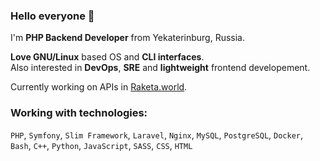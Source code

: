 <!--
### Hi there 👋

**shef-er/shef-er** is a ✨ _special_ ✨ repository because its `README.md` (this file) appears on your GitHub profile.

Here are some ideas to get you started:

- 🔭 I’m currently working on ...
- 🌱 I’m currently learning ...
- 👯 I’m looking to collaborate on ...
- 🤔 I’m looking for help with ...
- 💬 Ask me about ...
- 📫 How to reach me: ...
- 😄 Pronouns: ...
- ⚡ Fun fact: ...
-->
### Hello everyone 👋

I'm **PHP Backend Developer** from Yekaterinburg, Russia.  

**Love GNU/Linux** based OS and **CLI interfaces**.  
Also interested in **DevOps**, **SRE** and **lightweight** frontend developement.

Currently working on APIs in [Raketa.world](https://www.raketa.world/).

### Working with technologies:
`PHP`, `Symfony`, `Slim Framework`, `Laravel`, `Nginx`, `MySQL`, `PostgreSQL`, `Docker`, `Bash`, `C++`, `Python`, `JavaScript`, `SASS`, `CSS`, `HTML`
